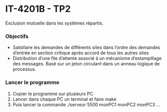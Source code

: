 # IT-4201B - TP2
Exclusion mutuelle dans les systèmes répartis.

### Objectifs
* Satisfaire les demandes de différents sites dans l’ordre des demandes d’entrée en section critique après accord de tous les autres sites
* Distribution d’une file d’attente associé à un mécanisme d’estampillage des
messages. Basé sur un jeton circulant dans un anneau logique de processus.

### Lancer le programme
1. Copier le programme sur plusieurs PC
2. Lancer dans chaque PC un terminal et faire make
3. Puis lancer la commande ./serveur 5500 monPC1 monPC2 monPC3 ...


